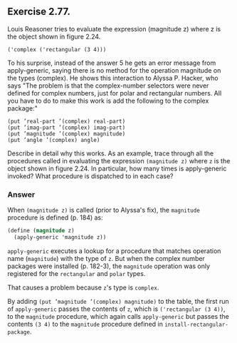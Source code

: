 ## Exercise 2.77. 

Louis Reasoner tries to evaluate the expression (magnitude z) where z is the object shown in figure 2.24. 

```
('complex ('rectangular (3 4)))
```

To his surprise, instead of the answer 5 he gets an error message from apply-generic, saying there is no method for the operation magnitude on the types (complex). He shows this interaction to Alyssa P. Hacker, who says "The problem is that the complex-number selectors were never defined for complex numbers, just for polar and rectangular numbers. All you have to do to make this work is add the following to the complex package:"

```
(put ’real-part ’(complex) real-part)
(put ’imag-part ’(complex) imag-part)
(put ’magnitude ’(complex) magnitude)
(put ’angle ’(complex) angle)
```

Describe in detail why this works. As an example, trace through all the procedures called in evaluating the expression `(magnitude z)` where `z` is the object shown in figure 2.24. In particular, how many times is apply-generic invoked? What procedure is dispatched to in each case?

### Answer
When `(magnitude z)` is called (prior to Alyssa's fix), the `magnitude` procedure is defined (p. 184) as:

```scm
(define (magnitude z) 
  (apply-generic 'magnitude z))
```

`apply-generic` executes a lookup for a procedure that matches operation name (`magnitude`) with the type of `z`. But when the complex number packages were installed (p. 182-3), the `magnitude` operation was only registered for the `rectangular` and `polar` types.

That causes a problem because `z`'s type is `complex`.

By adding `(put ’magnitude ’(complex) magnitude)` to the table, the first run of `apply-generic` passes the contents of `z`, which is `('rectangular (3 4))`, to the `magnitude` procedure, which again calls `apply-generic` but passes the contents `(3 4)` to the `magnitude` procedure defined in `install-rectangular-package`. 

